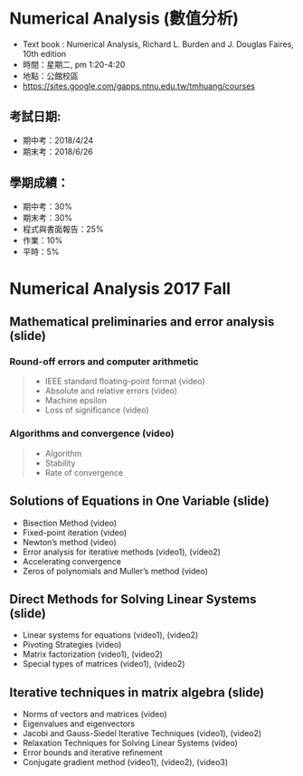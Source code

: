 # Numerical Analysis (數值分析)
- Text book : Numerical Analysis, Richard L. Burden and J. Douglas Faires, 10th edition
- 時間：星期二,  pm 1:20-4:20
- 地點：公館校區
- https://sites.google.com/gapps.ntnu.edu.tw/tmhuang/courses

## 考試日期:

- 期中考：2018/4/24
- 期末考：2018/6/26

## 學期成績：
- 期中考：30%
- 期末考：30%
- 程式與書面報告：25%
- 作業：10%
- 平時：5%

# Numerical Analysis 2017 Fall
## Mathematical preliminaries and error analysis    (slide)
### Round-off errors and computer arithmetic
> + IEEE standard floating-point format  (video) 
> + Absolute and relative errors   (video)
> + Machine epsilon
> + Loss of significance   (video)
### Algorithms and convergence   (video)
> + Algorithm
> + Stability
> + Rate of convergence

## Solutions of Equations in One Variable  (slide)
+ Bisection Method   (video)
+ Fixed-point iteration  (video)
+ Newton’s method  (video)
+ Error analysis for iterative methods  (video1),  (video2)
+ Accelerating convergence 
+ Zeros of polynomials and Muller’s method  (video)

## Direct Methods for Solving Linear Systems   (slide)
+ Linear systems for equations    (video1), (video2)
+ Pivoting Strategies   (video)
+ Matrix factorization   (video1), (video2)
+ Special types of matrices   (video1), (video2)

## Iterative techniques in matrix algebra   (slide)
+ Norms of vectors and matrices     (video)
+ Eigenvalues and eigenvectors
+ Jacobi and Gauss-Siedel Iterative Techniques     (video1), (video2)
+ Relaxation Techniques for Solving Linear Systems    (video)
+ Error bounds and iterative refinement 
+ Conjugate gradient method    (video1), (video2), (video3)
